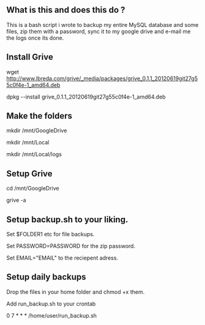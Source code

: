What is this and does this do ?
--------------
This is a bash script i wrote to backup my entire MySQL database and some files, zip them with a password, sync it to my google drive and e-mail me the logs once its done.


Install Grive
--------------
wget http://www.lbreda.com/grive/_media/packages/grive_0.1.1_20120619git27g55c0f4e-1_amd64.deb


dpkg --install grive_0.1.1_20120619git27g55c0f4e-1_amd64.deb


Make the folders
--------------
mkdir /mnt/GoogleDrive


mkdir /mnt/Local


mkdir /mnt/Local/logs

Setup Grive
--------------
cd /mnt/GoogleDrive

grive -a


Setup backup.sh to your liking.
-------------
Set $FOLDER1 etc for file backups.

Set PASSWORD=PASSWORD for the zip password.

Set EMAIL="EMAIL" to the reciepent adress.

Setup daily backups
--------------
Drop the files in your home folder and chmod +x them.

Add run_backup.sh to your crontab

0 7 * * * /home/user/run_backup.sh
